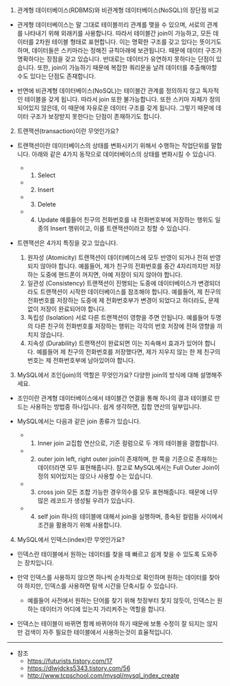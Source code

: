 1. 관계형 데이터베이스(RDBMS)와 비관계형 데이터베이스(NoSQL)의 장단점 비교

- 관게형 데이터베이스는 말 그대로 테이블끼리 관계를 맺을 수 있으며, 서로의 관계를 나타내기 위해 외래키를 사용합니다.
    따라서 테이블간 join이 가능하고, 모든 데이터를 2차원 테이블 형태로 표현합니다. 이는 명확한 구조를 갖고 있다는 뜻이기도 하며, 데이터들은 스키마라는 정해진 규칙아래에 보관됩니다.
    때문에 데이터 구조가 명확하다는 장점을 갖고 있습니다. 반대로는 데이터가 유연하지 못하다는 단점이 있습니다.
    또한, join이 가능하기 때문에 복잡한 쿼리문을 날려 데이터를 추출해야할 수도 있다는 단점도 존재합니다.

- 반면에 비관계형 데이터베이스(NoSQL)는 테이블간 관계를 정의하지 않고 독자적인 테이블을 갖게 됩니다. 따라서 join 또한 불가능합니다.
    또한 스키마 자체가 정의되어있지 않은데, 이 때문에 자유로운 데이터 구조를 갖게 됩니다.
    그렇기 때문에 데이터 구조가 보장받지 못한다는 단점이 존재하기도 합니다.

2. 트랜잭션(transaction)이란 무엇인가요?

- 트랜잭션이란 데이터베이스의 상태를 변화시키기 위해서 수행하는 작업단위를 말합니다.
    아래와 같은 4가지 동작으로 데이터베이스의 상태를 변화시킬 수 있습니다.
    - 1. Select
    - 2. Insert
    - 3. Delete
    - 4. Update
    예를들어 친구의 전화번호를 내 전화번호부에 저장하는 행위도 일종의 Insert 행위이고, 이를 트랜잭션이라고 칭할 수 있습니다.

- 트랜잭션은 4가지 특징을 갖고 있습니다.
    1. 원자성 (Atomicity)
        트랜잭션이 데이터베이스에 모두 반영이 되거나 전혀 반영되지 않아야 합니다.
        예를들어, 제가 친구의 전화번호를 중간 4자리까지만 저장하는 도중에 핸드폰이 꺼지면, 아예 저장이 되지 않아야 합니다.
    2. 일관성 (Consistency)
        트랜잭션이 진행되는 도중에 데이터베이스가 변경되더라도 트랜잭션이 시작한 데이터베이스를 참조해야 합니다.
        예를들어, 제 친구의 전화번호를 저장하는 도중에 제 전화번호부가 변경이 되었다고 하더라도, 문제 없이 저장이 완료되어야 합니다.
    3. 독립성 (Isolation)
        서로 다른 트랜잭션이 영향을 주면 안됩니다.
        예를들어 두명의 다른 친구의 전화번호를 저장하는 행위는 각각의 번호 저장에 전혀 영향을 끼치지 않습니다.
    4. 지속성 (Durability)
        트랜잭션이 완료되면 이는 지속해서 효과가 있어야 합니다.
        예를들어 제 친구의 전화번호를 저장했다면, 제가 지우지 않는 한 제 친구의 번호는 제 전화번호부에 남아있어야 합니다.

3. MySQL에서 조인(join)의 역할은 무엇인가요? 다양한 join의 방식에 대해 설명해주세요.

- 조인이란 관계형 데이터베이스에서 테이블간 연결을 통해 하나의 결과 테이블로 만드는 사용하는 방법중 하나입니다. 쉽게 생각하면, 집합 연산의 일부입니다.

- MySQL에서는 다음과 같은 join 종류가 있습니다.
    - 1. Inner join
        교집합 연산으로, 기준 컬럼으로 두 개의 테이블을 결합합니다.
    - 2. outer join
        left, right outer join이 존재하며, 한 쪽을 기준으로 존재하는 데이터라면 모두 표현해줍니다.
        참고로 MySQL에서는 Full Outer Join이 정의 되어있지는 않으나 사용할 수는 있습니다.
    - 3. cross join
        모든 조합 가능한 경우의수를 모두 표현해줍니다. 때문에 너무 많은 레코드가 생성될 우려가 있습니다.
    - 4. self join
        하나의 테이블에 대해서 join을 실행하며, 종속된 컬럼들 사이에서 조건을 활용하기 위해 사용합니다.

4. MySQL에서 인덱스(index)란 무엇인가요?

- 인덱스란 테이블에서 원하는 데이터를 찾을 때 빠르고 쉽게 찾을 수 있도록 도와주는 장치입니다.
- 만약 인덱스를 사용하지 않으면 하나씩 순차적으로 확인하며 원하는 데이터를 찾아야 하지만, 인덱스를 사용하면 탐색 시간을 단축시킬 수 있습니다.
    - 예를들어 사전에서 원하는 단어를 찾기 위해 첫장부터 찾지 않듯이, 인덱스는 원하는 데이터가 어디에 있는지 가리켜주는 역할을 합니다.

- 인덱스는 테이블이 바뀌면 함께 바뀌어야 하기 때문에 보통 수정이 잘 되지는 않지만 검색이 자주 필요한 테이블에서 사용하는것이 효율적입니다.

---
- 참조
    - https://futurists.tistory.com/17
    - https://dlwjdcks5343.tistory.com/56
    - http://www.tcpschool.com/mysql/mysql_index_create